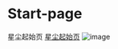 # Start-page
星尘起始页
<a href="https://start.xingchencloud.top" title="星尘起始页">星尘起始页</a>
  ![image](https://github.com/publicde/Start-page/assets/134605885/1c5a4c3d-d7d5-48fb-b9a1-ff4d6a5952c0)
